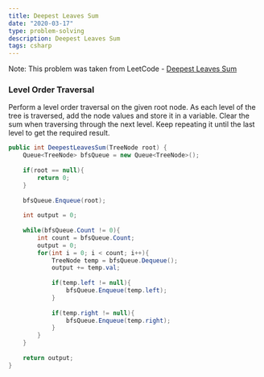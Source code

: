 ```yaml
---
title: Deepest Leaves Sum
date: "2020-03-17"
type: problem-solving
description: Deepest Leaves Sum
tags: csharp
---
```


Note: This problem was taken from LeetCode - [Deepest Leaves Sum](https://leetcode.com/problems/deepest-leaves-sum/)

### Level Order Traversal

Perform a level order traversal on the given root node. As each level of the tree is traversed, add the node values and store it in a variable. Clear the sum when traversing through the next level. Keep repeating it until the last level to get the required result. 

```csharp
public int DeepestLeavesSum(TreeNode root) {
    Queue<TreeNode> bfsQueue = new Queue<TreeNode>();
    
    if(root == null){
        return 0;
    }
    
    bfsQueue.Enqueue(root);
    
    int output = 0;
    
    while(bfsQueue.Count != 0){
        int count = bfsQueue.Count;
        output = 0;
        for(int i = 0; i < count; i++){
            TreeNode temp = bfsQueue.Dequeue();
            output += temp.val;
            
            if(temp.left != null){
                bfsQueue.Enqueue(temp.left);
            }
            
            if(temp.right != null){
                bfsQueue.Enqueue(temp.right);
            }
        }
    }
    
    return output;
}
```
